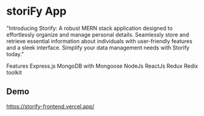 
# storiFy App
"Introducing Storify: A robust MERN stack application designed to effortlessly organize and manage personal details. Seamlessly store and retrieve essential information about individuals with user-friendly features and a sleek interface. Simplify your data management needs with Storify today."


Features
Express.js
MongoDB with Mongoose
NodeJs
ReactJs
Redux
Redix toolkit




## Demo
https://storify-frontend.vercel.app/
